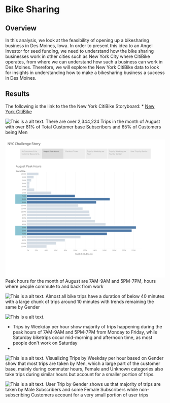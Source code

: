 # Bike Sharing

## Overview 
In this analysis, we look at the feasibility of opening up a bikesharing business in Des Moines, Iowa. In order to present this idea to an Angel Investor for seed funding, we need to understand how the bike sharing businesses work in other cities such as New York City where CitiBike operates, from where we can understand how such a business can work in Des Moines. Therefore, we will explore the New York CitiBike data to look for insights in understanding how to make a bikesharing business a success in Des Moines. 

## Results 

The following is the link to the the New York CitiBike Storyboard: * [New York CitiBike](https://public.tableau.com/app/profile/mobin.piracha/viz/NYCChallenge/NYCChallengeStory)


![This is a alt text.](/image/sample.png "https://github.com/mobinapiracha/bikesharing/blob/main/Images/Customer_Base.png")
There are over 2,344,224 Trips in the month of August with over 81% of Total Customer base Subscribers and 65% of Customers being Men

![This is a alt text.](/Images/August_Peak_Hours.png)
Peak hours for the month of August are 7AM-9AM and 5PM-7PM, hours where people commute to and back from work

![This is a alt text.](/Images/Checkout_Times.png")
Almost all bike trips have a duration of below 40 minutes with a large chunk of trips around 10 minutes with trends remaining the same by Gender

![This is a alt text.](/Images/Trips_Weekday.png")
* Trips by Weekday per hour show majority of trips happening during the peak hours of 7AM-9AM and 5PM-7PM from Monday to Friday, while Saturday biketrips occur mid-morning and afternoon time, as most people don't work on Saturday
* 
![This is a alt text.](Images/Trips_Gender.png")
Visualizing Trips by Weekday per hour based on Gender show that most trips are taken by Men, which a large part of the customer base, mainly during commuter hours, Female and Unknown categories also take trips during similar hours but account for a smaller portion of trips. 

![This is a alt text.](/Images/User_trips.png")
User Trip by Gender shows us that majority of trips are taken by Male Subscribers and some Female Subscribers while non-subscribing Customers account for a very small portion of user trips
